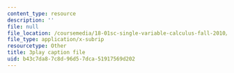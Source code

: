```yaml
---
content_type: resource
description: ''
file: null
file_location: /coursemedia/18-01sc-single-variable-calculus-fall-2010/b43c7da87c8d96d57dca51917569d202_LUdI4-YCIh8.srt
file_type: application/x-subrip
resourcetype: Other
title: 3play caption file
uid: b43c7da8-7c8d-96d5-7dca-51917569d202
---
```


